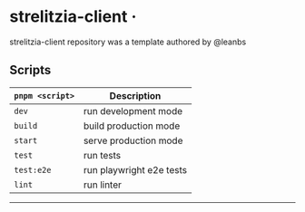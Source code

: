 # strelitzia-client &middot; 
strelitzia-client repository was a template authored by @leanbs

## Scripts
| `pnpm <script>` | Description |
| - | - |
| `dev` | run development mode |
| `build` | build production mode |
| `start` | serve production mode |
| `test` | run tests |
| `test:e2e` | run playwright e2e tests |
| `lint` | run linter |
---